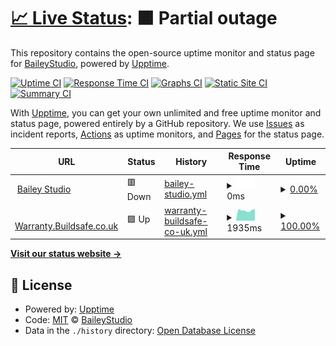 # [📈 Live Status](https://status.bailey.studio): <!--live status--> **🟧 Partial outage**

This repository contains the open-source uptime monitor and status page for [BaileyStudio](https://www.bailey.studio), powered by [Upptime](https://github.com/upptime/upptime).

[![Uptime CI](https://github.com/BaileyStudio/Monitor/workflows/Uptime%20CI/badge.svg)](https://github.com/BaileyStudio/Monitor/actions?query=workflow%3A%22Uptime+CI%22)
[![Response Time CI](https://github.com/BaileyStudio/Monitor/workflows/Response%20Time%20CI/badge.svg)](https://github.com/BaileyStudio/Monitor/actions?query=workflow%3A%22Response+Time+CI%22)
[![Graphs CI](https://github.com/BaileyStudio/Monitor/workflows/Graphs%20CI/badge.svg)](https://github.com/BaileyStudio/Monitor/actions?query=workflow%3A%22Graphs+CI%22)
[![Static Site CI](https://github.com/BaileyStudio/Monitor/workflows/Static%20Site%20CI/badge.svg)](https://github.com/BaileyStudio/Monitor/actions?query=workflow%3A%22Static+Site+CI%22)
[![Summary CI](https://github.com/BaileyStudio/Monitor/workflows/Summary%20CI/badge.svg)](https://github.com/BaileyStudio/Monitor/actions?query=workflow%3A%22Summary+CI%22)

With [Upptime](https://upptime.js.org), you can get your own unlimited and free uptime monitor and status page, powered entirely by a GitHub repository. We use [Issues](https://github.com/BaileyStudio/Monitor/issues) as incident reports, [Actions](https://github.com/BaileyStudio/Monitor/actions) as uptime monitors, and [Pages](https://status.bailey.studio) for the status page.

<!--start: status pages-->
<!-- This summary is generated by Upptime (https://github.com/upptime/upptime) -->
<!-- Do not edit this manually, your changes will be overwritten -->
<!-- prettier-ignore -->
| URL | Status | History | Response Time | Uptime |
| --- | ------ | ------- | ------------- | ------ |
| <img alt="" src="https://icons.duckduckgo.com/ip3/www.bailey.studio.ico" height="13"> [Bailey Studio](https://www.bailey.studio) | 🟥 Down | [bailey-studio.yml](https://github.com/BaileyStudio/Monitor/commits/HEAD/history/bailey-studio.yml) | <details><summary><img alt="Response time graph" src="./graphs/bailey-studio/response-time-week.png" height="20"> 0ms</summary><br><a href="https://status.bailey.studio/history/bailey-studio"><img alt="Response time 650" src="https://img.shields.io/endpoint?url=https%3A%2F%2Fraw.githubusercontent.com%2FBaileyStudio%2FMonitor%2FHEAD%2Fapi%2Fbailey-studio%2Fresponse-time.json"></a><br><a href="https://status.bailey.studio/history/bailey-studio"><img alt="24-hour response time 0" src="https://img.shields.io/endpoint?url=https%3A%2F%2Fraw.githubusercontent.com%2FBaileyStudio%2FMonitor%2FHEAD%2Fapi%2Fbailey-studio%2Fresponse-time-day.json"></a><br><a href="https://status.bailey.studio/history/bailey-studio"><img alt="7-day response time 0" src="https://img.shields.io/endpoint?url=https%3A%2F%2Fraw.githubusercontent.com%2FBaileyStudio%2FMonitor%2FHEAD%2Fapi%2Fbailey-studio%2Fresponse-time-week.json"></a><br><a href="https://status.bailey.studio/history/bailey-studio"><img alt="30-day response time 736" src="https://img.shields.io/endpoint?url=https%3A%2F%2Fraw.githubusercontent.com%2FBaileyStudio%2FMonitor%2FHEAD%2Fapi%2Fbailey-studio%2Fresponse-time-month.json"></a><br><a href="https://status.bailey.studio/history/bailey-studio"><img alt="1-year response time 642" src="https://img.shields.io/endpoint?url=https%3A%2F%2Fraw.githubusercontent.com%2FBaileyStudio%2FMonitor%2FHEAD%2Fapi%2Fbailey-studio%2Fresponse-time-year.json"></a></details> | <details><summary><a href="https://status.bailey.studio/history/bailey-studio">0.00%</a></summary><a href="https://status.bailey.studio/history/bailey-studio"><img alt="All-time uptime 82.71%" src="https://img.shields.io/endpoint?url=https%3A%2F%2Fraw.githubusercontent.com%2FBaileyStudio%2FMonitor%2FHEAD%2Fapi%2Fbailey-studio%2Fuptime.json"></a><br><a href="https://status.bailey.studio/history/bailey-studio"><img alt="24-hour uptime 0.00%" src="https://img.shields.io/endpoint?url=https%3A%2F%2Fraw.githubusercontent.com%2FBaileyStudio%2FMonitor%2FHEAD%2Fapi%2Fbailey-studio%2Fuptime-day.json"></a><br><a href="https://status.bailey.studio/history/bailey-studio"><img alt="7-day uptime 0.00%" src="https://img.shields.io/endpoint?url=https%3A%2F%2Fraw.githubusercontent.com%2FBaileyStudio%2FMonitor%2FHEAD%2Fapi%2Fbailey-studio%2Fuptime-week.json"></a><br><a href="https://status.bailey.studio/history/bailey-studio"><img alt="30-day uptime 38.64%" src="https://img.shields.io/endpoint?url=https%3A%2F%2Fraw.githubusercontent.com%2FBaileyStudio%2FMonitor%2FHEAD%2Fapi%2Fbailey-studio%2Fuptime-month.json"></a><br><a href="https://status.bailey.studio/history/bailey-studio"><img alt="1-year uptime 70.04%" src="https://img.shields.io/endpoint?url=https%3A%2F%2Fraw.githubusercontent.com%2FBaileyStudio%2FMonitor%2FHEAD%2Fapi%2Fbailey-studio%2Fuptime-year.json"></a></details>
| <img alt="" src="https://icons.duckduckgo.com/ip3/warranty.buildsafe.co.uk.ico" height="13"> [Warranty.Buildsafe.co.uk](https://warranty.buildsafe.co.uk) | 🟩 Up | [warranty-buildsafe-co-uk.yml](https://github.com/BaileyStudio/Monitor/commits/HEAD/history/warranty-buildsafe-co-uk.yml) | <details><summary><img alt="Response time graph" src="./graphs/warranty-buildsafe-co-uk/response-time-week.png" height="20"> 1935ms</summary><br><a href="https://status.bailey.studio/history/warranty-buildsafe-co-uk"><img alt="Response time 1849" src="https://img.shields.io/endpoint?url=https%3A%2F%2Fraw.githubusercontent.com%2FBaileyStudio%2FMonitor%2FHEAD%2Fapi%2Fwarranty-buildsafe-co-uk%2Fresponse-time.json"></a><br><a href="https://status.bailey.studio/history/warranty-buildsafe-co-uk"><img alt="24-hour response time 1707" src="https://img.shields.io/endpoint?url=https%3A%2F%2Fraw.githubusercontent.com%2FBaileyStudio%2FMonitor%2FHEAD%2Fapi%2Fwarranty-buildsafe-co-uk%2Fresponse-time-day.json"></a><br><a href="https://status.bailey.studio/history/warranty-buildsafe-co-uk"><img alt="7-day response time 1935" src="https://img.shields.io/endpoint?url=https%3A%2F%2Fraw.githubusercontent.com%2FBaileyStudio%2FMonitor%2FHEAD%2Fapi%2Fwarranty-buildsafe-co-uk%2Fresponse-time-week.json"></a><br><a href="https://status.bailey.studio/history/warranty-buildsafe-co-uk"><img alt="30-day response time 1933" src="https://img.shields.io/endpoint?url=https%3A%2F%2Fraw.githubusercontent.com%2FBaileyStudio%2FMonitor%2FHEAD%2Fapi%2Fwarranty-buildsafe-co-uk%2Fresponse-time-month.json"></a><br><a href="https://status.bailey.studio/history/warranty-buildsafe-co-uk"><img alt="1-year response time 1870" src="https://img.shields.io/endpoint?url=https%3A%2F%2Fraw.githubusercontent.com%2FBaileyStudio%2FMonitor%2FHEAD%2Fapi%2Fwarranty-buildsafe-co-uk%2Fresponse-time-year.json"></a></details> | <details><summary><a href="https://status.bailey.studio/history/warranty-buildsafe-co-uk">100.00%</a></summary><a href="https://status.bailey.studio/history/warranty-buildsafe-co-uk"><img alt="All-time uptime 99.15%" src="https://img.shields.io/endpoint?url=https%3A%2F%2Fraw.githubusercontent.com%2FBaileyStudio%2FMonitor%2FHEAD%2Fapi%2Fwarranty-buildsafe-co-uk%2Fuptime.json"></a><br><a href="https://status.bailey.studio/history/warranty-buildsafe-co-uk"><img alt="24-hour uptime 100.00%" src="https://img.shields.io/endpoint?url=https%3A%2F%2Fraw.githubusercontent.com%2FBaileyStudio%2FMonitor%2FHEAD%2Fapi%2Fwarranty-buildsafe-co-uk%2Fuptime-day.json"></a><br><a href="https://status.bailey.studio/history/warranty-buildsafe-co-uk"><img alt="7-day uptime 100.00%" src="https://img.shields.io/endpoint?url=https%3A%2F%2Fraw.githubusercontent.com%2FBaileyStudio%2FMonitor%2FHEAD%2Fapi%2Fwarranty-buildsafe-co-uk%2Fuptime-week.json"></a><br><a href="https://status.bailey.studio/history/warranty-buildsafe-co-uk"><img alt="30-day uptime 100.00%" src="https://img.shields.io/endpoint?url=https%3A%2F%2Fraw.githubusercontent.com%2FBaileyStudio%2FMonitor%2FHEAD%2Fapi%2Fwarranty-buildsafe-co-uk%2Fuptime-month.json"></a><br><a href="https://status.bailey.studio/history/warranty-buildsafe-co-uk"><img alt="1-year uptime 99.99%" src="https://img.shields.io/endpoint?url=https%3A%2F%2Fraw.githubusercontent.com%2FBaileyStudio%2FMonitor%2FHEAD%2Fapi%2Fwarranty-buildsafe-co-uk%2Fuptime-year.json"></a></details>

<!--end: status pages-->

[**Visit our status website →**](https://status.bailey.studio)

## 📄 License

- Powered by: [Upptime](https://github.com/upptime/upptime)
- Code: [MIT](./LICENSE) © [BaileyStudio](https://www.bailey.studio)
- Data in the `./history` directory: [Open Database License](https://opendatacommons.org/licenses/odbl/1-0/)
